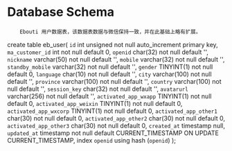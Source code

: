 Database Schema
===============
```
    Ebouti 用户数据表，该数据表数据与微信保持一致，并在此基础上略有扩展。
```
create table eb_user(
    `id` int unsigned not null auto_increment primary key,
    `ma_customer_id` int not null default 0,
    `openid` char(32) not null default '',
    `nickname` varchar(50) not null default '',
    `mobile` varchar(32) not null default '',
    `standby_mobile` varchar(32) not null default '',
    `gender` TINYINT(1) not null default 0,
    `language` char(10) not null default '',
    `city` varchar(100) not null default '',
    `province` varchar(100) not null default '',
    `country` varchar(100) not null default '',
    `session_key` char(32) not null default '',
    `avatarurl` varchar(256) not null default '',
    `activated_app_wxapp` TINYINT(1) not null default 0,
    `activated_app_weixin` TINYINT(1) not null default 0,
    `activated_app_wxcorp` TINYINT(1) not null default 0,
    `activated_app_other1` char(30) not null default 0,
    `activated_app_other2` char(30) not null default 0,
    `activated_app_other3` char(30) not null default 0,
    `created_at` timestamp null,
    `updated_at` timestamp not null default CURRENT_TIMESTAMP ON UPDATE CURRENT_TIMESTAMP,
    index `openid` using hash (`openid`)
);


